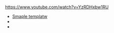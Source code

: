 https://www.youtube.com/watch?v=YzRDHxbw1RU

- [Smaple templatw](https://www.templatemonster.com/website-templates/53866.html)
- [](https://github.com/bedimcode/responsive-travel-website/tree/main/assets/css)
- [ ](https://www.toocss.com/hotel-free-css-templates/)

